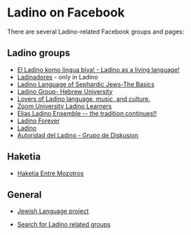 # Ladino on Facebook

There are several Ladino-related Facebook groups and pages:

## Ladino groups

* [El Ladino komo lingua biva! - Ladino as a living language!](https://www.facebook.com/groups/1724466381129735/)
* [Ladinadores](https://www.facebook.com/groups/ladinadores/) - only in Ladino
* [Ladino Language of Sephardic Jews-The Basics](https://www.facebook.com/groups/919933981429469/)
* [Ladino Group- Hebrew University](https://www.facebook.com/groups/692672490834218/)
* [Lovers of Ladino language, music, and culture.](https://www.facebook.com/groups/2213793287/)
* [Zoom University Ladino Learners](https://www.facebook.com/groups/2416437988456841/)
* [Elias Ladino Ensemble -- the tradition continues!!](https://www.facebook.com/groups/248101815243555/)
* [Ladino Forever](https://www.facebook.com/ladinoforever/)
* [Ladino](https://www.facebook.com/Ladino-%D7%9C%D7%90%D7%93%D7%99%D7%A0%D7%95-515267728561389/)
* [Autoridad del Ladino - Grupo de Diskusion](https://www.facebook.com/groups/212165062180457/)

## Haketia

* [Haketia Entre Mozotros](https://www.facebook.com/groups/101379943379765/)

## General

* [Jewish Language project](https://www.facebook.com/Jewish-Language-Project-105141091047892/)

* [Search for Ladino related groups](https://www.facebook.com/search/groups/?q=ladino)

